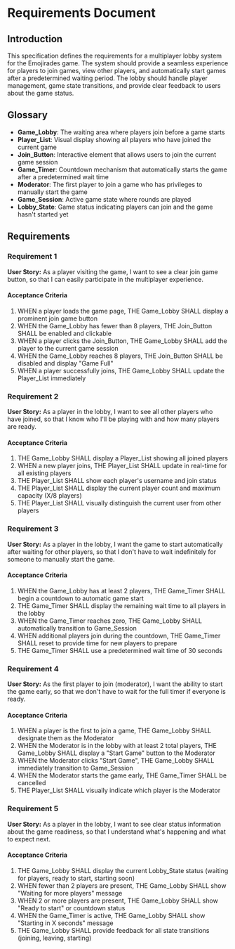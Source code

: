 # Requirements Document

## Introduction

This specification defines the requirements for a multiplayer lobby system for the Emojirades game. The system should provide a seamless experience for players to join games, view other players, and automatically start games after a predetermined waiting period. The lobby should handle player management, game state transitions, and provide clear feedback to users about the game status.

## Glossary

- **Game_Lobby**: The waiting area where players join before a game starts
- **Player_List**: Visual display showing all players who have joined the current game
- **Join_Button**: Interactive element that allows users to join the current game session
- **Game_Timer**: Countdown mechanism that automatically starts the game after a predetermined wait time
- **Moderator**: The first player to join a game who has privileges to manually start the game
- **Game_Session**: Active game state where rounds are played
- **Lobby_State**: Game status indicating players can join and the game hasn't started yet

## Requirements

### Requirement 1

**User Story:** As a player visiting the game, I want to see a clear join game button, so that I can easily participate in the multiplayer experience.

#### Acceptance Criteria

1. WHEN a player loads the game page, THE Game_Lobby SHALL display a prominent join game button
2. WHEN the Game_Lobby has fewer than 8 players, THE Join_Button SHALL be enabled and clickable
3. WHEN a player clicks the Join_Button, THE Game_Lobby SHALL add the player to the current game session
4. WHEN the Game_Lobby reaches 8 players, THE Join_Button SHALL be disabled and display "Game Full"
5. WHEN a player successfully joins, THE Game_Lobby SHALL update the Player_List immediately

### Requirement 2

**User Story:** As a player in the lobby, I want to see all other players who have joined, so that I know who I'll be playing with and how many players are ready.

#### Acceptance Criteria

1. THE Game_Lobby SHALL display a Player_List showing all joined players
2. WHEN a new player joins, THE Player_List SHALL update in real-time for all existing players
3. THE Player_List SHALL show each player's username and join status
4. THE Player_List SHALL display the current player count and maximum capacity (X/8 players)
5. THE Player_List SHALL visually distinguish the current user from other players

### Requirement 3

**User Story:** As a player in the lobby, I want the game to start automatically after waiting for other players, so that I don't have to wait indefinitely for someone to manually start the game.

#### Acceptance Criteria

1. WHEN the Game_Lobby has at least 2 players, THE Game_Timer SHALL begin a countdown to automatic game start
2. THE Game_Timer SHALL display the remaining wait time to all players in the lobby
3. WHEN the Game_Timer reaches zero, THE Game_Lobby SHALL automatically transition to Game_Session
4. WHEN additional players join during the countdown, THE Game_Timer SHALL reset to provide time for new players to prepare
5. THE Game_Timer SHALL use a predetermined wait time of 30 seconds

### Requirement 4

**User Story:** As the first player to join (moderator), I want the ability to start the game early, so that we don't have to wait for the full timer if everyone is ready.

#### Acceptance Criteria

1. WHEN a player is the first to join a game, THE Game_Lobby SHALL designate them as the Moderator
2. WHEN the Moderator is in the lobby with at least 2 total players, THE Game_Lobby SHALL display a "Start Game" button to the Moderator
3. WHEN the Moderator clicks "Start Game", THE Game_Lobby SHALL immediately transition to Game_Session
4. WHEN the Moderator starts the game early, THE Game_Timer SHALL be cancelled
5. THE Player_List SHALL visually indicate which player is the Moderator

### Requirement 5

**User Story:** As a player in the lobby, I want to see clear status information about the game readiness, so that I understand what's happening and what to expect next.

#### Acceptance Criteria

1. THE Game_Lobby SHALL display the current Lobby_State status (waiting for players, ready to start, starting soon)
2. WHEN fewer than 2 players are present, THE Game_Lobby SHALL show "Waiting for more players" message
3. WHEN 2 or more players are present, THE Game_Lobby SHALL show "Ready to start" or countdown status
4. WHEN the Game_Timer is active, THE Game_Lobby SHALL show "Starting in X seconds" message
5. THE Game_Lobby SHALL provide feedback for all state transitions (joining, leaving, starting)

